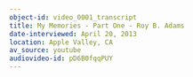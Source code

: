 ```yaml
---
object-id: video_0001_transcript
title: My Memories - Part One - Roy B. Adams
date-interviewed: April 20, 2013
location: Apple Valley, CA
av_source: youtube
audiovideo-id: pD6B0fqqPUY
---
```


